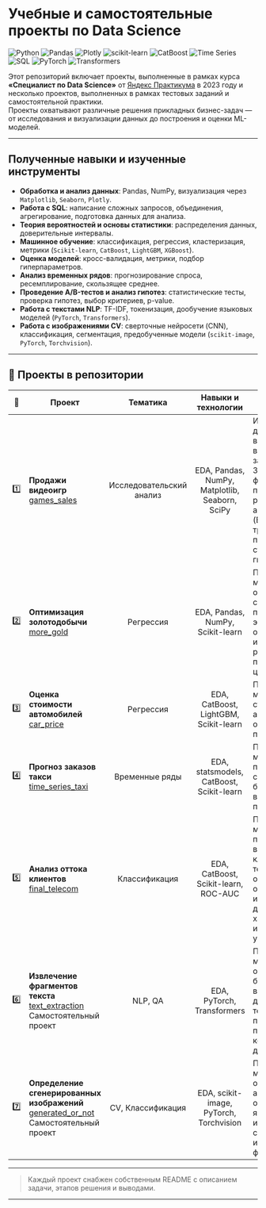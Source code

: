 # Учебные и самостоятельные проекты по Data Science

![Python](https://img.shields.io/badge/Python-2e2e2e?style=for-the-badge&logo=python)
![Pandas](https://img.shields.io/badge/Pandas-150458?style=for-the-badge&logo=pandas&logoColor=white)
![Plotly](https://img.shields.io/badge/Plotly-3F4F75?style=for-the-badge&logo=plotly&logoColor=white)
![scikit-learn](https://img.shields.io/badge/scikit--learn-F7931E?style=for-the-badge&logo=scikit-learn&logoColor=white)
![CatBoost](https://img.shields.io/badge/CatBoost-FFCC00?style=for-the-badge&logoColor=black)
![Time Series](https://img.shields.io/badge/Time%20Series-6A5ACD?style=for-the-badge)
![SQL](https://img.shields.io/badge/SQL-336791?style=for-the-badge&logo=postgresql&logoColor=white)
![PyTorch](https://img.shields.io/badge/PyTorch-EE4C2C?style=for-the-badge&logo=pytorch&logoColor=white)
![Transformers](https://img.shields.io/badge/Transformers-505050?style=for-the-badge&logo=huggingface)

Этот репозиторий включает проекты, выполненные в рамках курса **«Специалист по Data Science»** от [Яндекс Практикума](https://practicum.yandex.ru/data-scientist/) в 2023 году и несколько проектов, выполненных в рамках тестовых заданий и самостоятельной практики. <br>
Проекты охватывают различные решения прикладных бизнес-задач — от исследования и визуализации данных до построения и оценки ML-моделей.

---

## Полученные навыки и изученные инструменты

- **Обработка и анализ данных**: Pandas, NumPy, визуализация через `Matplotlib`, `Seaborn`, `Plotly`.
- **Работа с SQL**: написание сложных запросов, объединения, агрегирование, подготовка данных для анализа.
- **Теория вероятностей и основы статистики**: распределения данных, доверительные интервалы.
- **Машинное обучение**: классификация, регрессия, кластеризация, метрики (`Scikit-learn`, `CatBoost`, `LightGBM`, `XGBoost`).
- **Оценка моделей**: кросс-валидация, метрики, подбор гиперпараметров.
- **Анализ временных рядов**: прогнозирование спроса, ресемплирование, скользящее среднее.
- **Проведение A/B-тестов и анализ гипотез**: статистические тесты, проверка гипотез, выбор критериев, p-value.
- **Работа с текстами NLP**: TF-IDF, токенизация, дообучение языковых моделей (`PyTorch`, `Transformers`).
- **Работа с изображениями CV**: сверточные нейросети (CNN), классификация, сегментация, предобученные модели (`scikit-image`, `PyTorch`, `Torchvision`).

--- 
 
## 📁 Проекты в репозитории

| 🔢 | Проект | Тематика | Навыки и технологии | Описание |
|----|--------|:--------:|:-------------------:|-------------|
| 1️⃣ | **Продажи видеоигр**<br/>[games_sales](./games_sales) | Исследовательский анализ | EDA, Pandas, NumPy, Matplotlib, Seaborn, SciPy | Исследование данных о продажах видеоигр с целью выявления закономерностей. Задача фокусируется на проведении разведывательного анализа данных (EDA), выявления трендов и проверки статистических гипотез. |
| 2️⃣ | **Оптимизация золотодобычи**<br/>[more_gold](./more_gold) | Регрессия | EDA, Pandas, NumPy, Scikit-learn | Построение модели машинного обучения, способной предсказывать эффективность обогащения сырья и выхода золота на различных стадиях производственного цикла. |
| 3️⃣ | **Оценка стоимости автомобилей**<br/>[car_price](./car_price) | Регрессия | EDA, CatBoost, LightGBM, Scikit-learn | Построение модели оценки стоимости автомобиля на основе его параметров. |
| 4️⃣ |**Прогноз заказов такси**<br/>[time_series_taxi](./time_series_taxi) | Временные ряды |  EDA, statsmodels, CatBoost, Scikit-learn | Построение модели прогнозирования спроса на такси в будущем временном промежутке. |
| 5️⃣ | **Анализ оттока клиентов**<br/>[final_telecom](./final_telecom) | Классификация | EDA, CatBoost, Scikit-learn, ROC-AUC | Построение модели предсказывающую вероятность ухода клиента от телеком-оператора на основе его исторических данных и характеристик использования услуг. |
| 6️⃣ | **Извлечение фрагментов текста**<br/>[text_extraction](./text_extraction)<br/>Самостоятельный проект| NLP, QA | EDA, PyTorch, Transformers | Построение модели машинного обучения, которая будет находить и выделять в документах текстовые части, по заданному пункту анкеты и контексту самого документа. |
| 7️⃣ | **Определение сгенерированных изображений**<br/>[generated_or_not](./generated_or_not)<br/>Самостоятельный проект | CV, Классификация | EDA, scikit-image, PyTorch, Torchvision | Построение модели машинного обучения для автоматического определения, являются ли изображения сгенерированными или настоящими фотографиями. |


---

> Каждый проект снабжен собственным README с описанием задачи, этапов решения и выводами.

---
